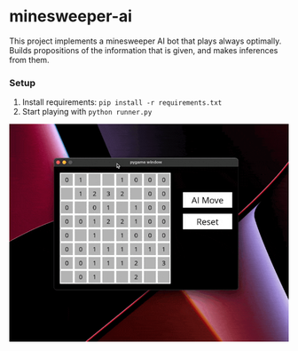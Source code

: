 # minesweeper-ai

This project implements a minesweeper AI bot that plays always optimally. Builds propositions of the information that is given, and makes inferences from them.

### Setup
1. Install requirements: `pip install -r requirements.txt`
2. Start playing with `python runner.py`

![Example](assets/images/example.gif)
